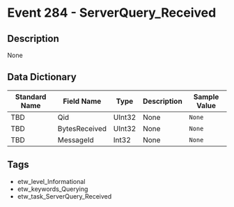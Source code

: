 # Event 284 - ServerQuery_Received

## Description
None

## Data Dictionary
|Standard Name|Field Name|Type|Description|Sample Value|
|---|---|---|---|---|
|TBD|Qid|UInt32|None|`None`|
|TBD|BytesReceived|UInt32|None|`None`|
|TBD|MessageId|Int32|None|`None`|

## Tags
* etw_level_Informational
* etw_keywords_Querying
* etw_task_ServerQuery_Received